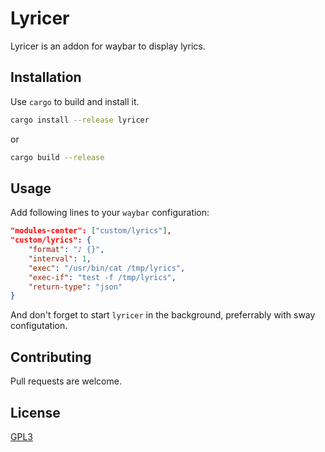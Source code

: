 # Lyricer

Lyricer is an addon for waybar to display lyrics.

## Installation

Use `cargo` to build and install it.

```bash
cargo install --release lyricer
```
or

```bash
cargo build --release
```

## Usage

Add following lines to your `waybar` configuration:

```json
"modules-center": ["custom/lyrics"],
"custom/lyrics": {
    "format": "♪ {}",
    "interval": 1, 
    "exec": "/usr/bin/cat /tmp/lyrics", 
    "exec-if": "test -f /tmp/lyrics",
    "return-type": "json"
}
```

And don't forget to start `lyricer` in the background, preferrably with sway configutation.

## Contributing

Pull requests are welcome.

## License

[GPL3](https://choosealicense.com/licenses/gpl-3.0)
